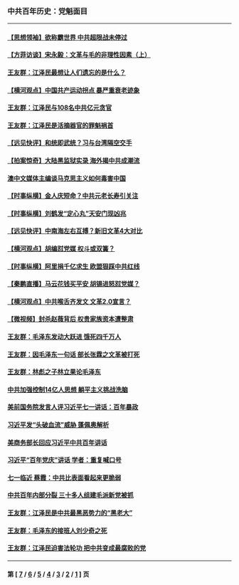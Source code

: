 ### 中共百年历史：党魁面目
---
#### [【思想领袖】欲称霸世界 中共超限战未停过](../../pages/nf1176107/n13745142.md?10200430) 
#### [【方菲访谈】宋永毅：文革与毛的非理性因素（上）](../../pages/nf1176107/n13469956.md?10200430) 
#### [王友群：江泽民最想让人们遗忘的是什么？](../../pages/nf1176107/n13408949.md?10200430) 
#### [【横河观点】中国共产运动拐点 暴严重衰老迹象](../../pages/nf1176107/n13388333.md?10200430) 
#### [王友群：江泽民与108名中共亿元贪官](../../pages/nf1176107/n13352358.md?10200430) 
#### [王友群：江泽民是活摘器官的罪魁祸首](../../pages/nf1176107/n13336903.md?10200430) 
#### [【远见快评】和统即武统？习与台湾隔空交手](../../pages/nf1176107/n13297739.md?10200430) 
#### [【拍案惊奇】大陆黑监狱实录 海外揭中共成潮流](../../pages/nf1176107/n13288853.md?10200430) 
#### [澳中文媒体主编谈马克思主义如何毒害中国](../../pages/nf1176107/n13257387.md?10200430) 
#### [【时事纵横】金人庆短命？中共元老长寿引关注](../../pages/nf1176107/n13217934.md?10200430) 
#### [【时事纵横】刘鹤发“定心丸”天安门现凶兆](../../pages/nf1176107/n13215416.md?10200430) 
#### [【远见快评】中南海左右互搏？新旧文革4大对比](../../pages/nf1176107/n13214745.md?10200430) 
#### [【横河观点】胡编怼党媒 权斗或双簧？](../../pages/nf1176107/n13210864.md?10200430) 
#### [【时事纵横】阿里捐千亿求生 欧盟狠踩中共红线](../../pages/nf1176107/n13206431.md?10200430) 
#### [【秦鹏直播】马云花钱买平安 胡锡进怒怼党媒？](../../pages/nf1176107/n13206392.md?10200430) 
#### [【横河观点】中共喉舌齐发文 文革2.0宣言？](../../pages/nf1176107/n13201248.md?10200430) 
#### [【微视频】封杀赵薇背后 权贵家族资本遭整肃](../../pages/nf1176107/n13197798.md?10200430) 
#### [王友群：毛泽东发动大跃进 饿死四千万人](../../pages/nf1176107/n13177158.md?10200430) 
#### [王友群：因毛泽东一句话 部长张霖之文革被打死](../../pages/nf1176107/n13161711.md?10200430) 
#### [王友群：林彪之子林立果论毛泽东](../../pages/nf1176107/n13128622.md?10200430) 
#### [中共加强控制14亿人思想 躺平主义挑战洗脑](../../pages/nf1176107/n13094299.md?10200430) 
#### [美前国务院发言人评习近平七一讲话：百年暴政](../../pages/nf1176107/n13066986.md?10200430) 
#### [习近平发“头破血流”威胁 蓬佩奥解析](../../pages/nf1176107/n13063604.md?10200430) 
#### [美商务部长回应习近平中共百年讲话](../../pages/nf1176107/n13062903.md?10200430) 
#### [习近平“百年党庆”讲话 学者：重复喊口号](../../pages/nf1176107/n13061411.md?10200430) 
#### [七一临近 蔡霞：中共比表面看起来更脆弱](../../pages/nf1176107/n13056418.md?10200430) 
#### [中共百年内部分裂 三十多人组建毛派新党被抓](../../pages/nf1176107/n13044023.md?10200430) 
#### [王友群：江泽民是中共最黑恶势力的“黑老大”](../../pages/nf1176107/n13022180.md?10200430) 
#### [王友群：毛泽东的接班人刘少奇之死](../../pages/nf1176107/n12991772.md?10200430) 
#### [王友群：江泽民迫害法轮功 把中共变成最腐败的党](../../pages/nf1176107/n12947347.md?10200430) 

---
#### 第 [ [7](./7.md?10200430) / [6](./6.md?10200430) / [5](./5.md?10200430) / [4](./4.md?10200430) / [3](./3.md?10200430) / [2](./2.md?10200430) / [1](./1.md?10200430) ] 页
